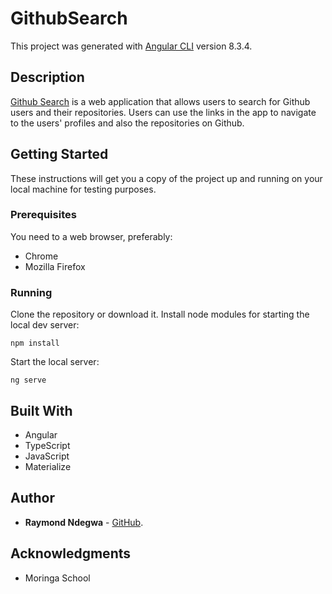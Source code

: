 # GithubSearch

This project was generated with [Angular CLI](https://github.com/angular/angular-cli) version 8.3.4.

## Description
[Github Search](https://github.com/sokkyyy/github-search) is a web application that allows users to search for Github users and their repositories. Users can use the links in the app to navigate to the users' profiles and also the repositories on Github. 


## Getting Started
These instructions will get you a copy of the project up and running on your local machine for testing purposes.

### Prerequisites
You need to a web browser, preferably: 
* Chrome
* Mozilla Firefox

### Running 
Clone the repository or download it.
Install node modules for starting the local dev server:
```
npm install
```
Start the local server:
```
ng serve
```

## Built With
* Angular
* TypeScript
* JavaScript
* Materialize

## Author
* **Raymond Ndegwa** - [GitHub](https://github.com/sokkyyy).

## Acknowledgments
* Moringa School 
